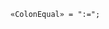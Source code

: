 <!-- This file is generated automatically by infrastructure scripts. Please don't edit by hand. -->

```{ .ebnf .slang-ebnf #ColonEqual }
«ColonEqual» = ":=";
```
